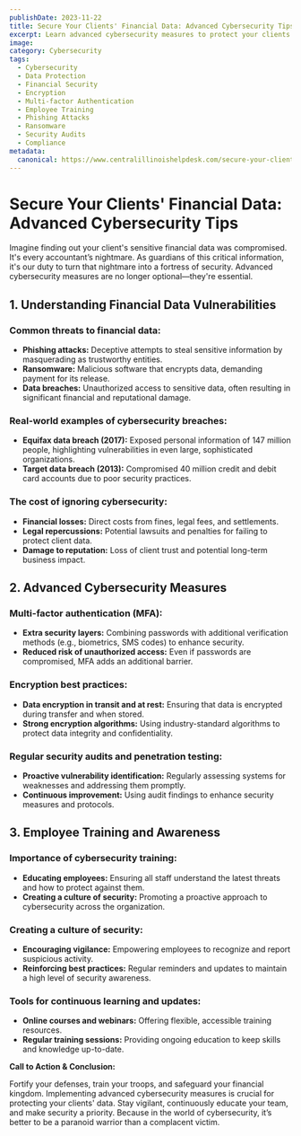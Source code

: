 ```yaml
---
publishDate: 2023-11-22  
title: Secure Your Clients' Financial Data: Advanced Cybersecurity Tips  
excerpt: Learn advanced cybersecurity measures to protect your clients' sensitive financial data, including multi-factor authentication, encryption, and employee training.  
image:  
category: Cybersecurity  
tags:
  - Cybersecurity
  - Data Protection
  - Financial Security
  - Encryption
  - Multi-factor Authentication
  - Employee Training
  - Phishing Attacks
  - Ransomware
  - Security Audits
  - Compliance
metadata:
  canonical: https://www.centralillinoishelpdesk.com/secure-your-clients-financial-data-advanced-cybersecurity-tips
---
```


# Secure Your Clients' Financial Data: Advanced Cybersecurity Tips

Imagine finding out your client's sensitive financial data was compromised. It's every accountant’s nightmare. As guardians of this critical information, it's our duty to turn that nightmare into a fortress of security. Advanced cybersecurity measures are no longer optional—they're essential.

## 1. Understanding Financial Data Vulnerabilities

### Common threats to financial data:

- **Phishing attacks:** Deceptive attempts to steal sensitive information by masquerading as trustworthy entities.
- **Ransomware:** Malicious software that encrypts data, demanding payment for its release.
- **Data breaches:** Unauthorized access to sensitive data, often resulting in significant financial and reputational damage.

### Real-world examples of cybersecurity breaches:

- **Equifax data breach (2017):** Exposed personal information of 147 million people, highlighting vulnerabilities in even large, sophisticated organizations.
- **Target data breach (2013):** Compromised 40 million credit and debit card accounts due to poor security practices.

### The cost of ignoring cybersecurity:

- **Financial losses:** Direct costs from fines, legal fees, and settlements.
- **Legal repercussions:** Potential lawsuits and penalties for failing to protect client data.
- **Damage to reputation:** Loss of client trust and potential long-term business impact.

## 2. Advanced Cybersecurity Measures

### Multi-factor authentication (MFA):

- **Extra security layers:** Combining passwords with additional verification methods (e.g., biometrics, SMS codes) to enhance security.
- **Reduced risk of unauthorized access:** Even if passwords are compromised, MFA adds an additional barrier.

### Encryption best practices:

- **Data encryption in transit and at rest:** Ensuring that data is encrypted during transfer and when stored.
- **Strong encryption algorithms:** Using industry-standard algorithms to protect data integrity and confidentiality.

### Regular security audits and penetration testing:

- **Proactive vulnerability identification:** Regularly assessing systems for weaknesses and addressing them promptly.
- **Continuous improvement:** Using audit findings to enhance security measures and protocols.

## 3. Employee Training and Awareness

### Importance of cybersecurity training:

- **Educating employees:** Ensuring all staff understand the latest threats and how to protect against them.
- **Creating a culture of security:** Promoting a proactive approach to cybersecurity across the organization.

### Creating a culture of security:

- **Encouraging vigilance:** Empowering employees to recognize and report suspicious activity.
- **Reinforcing best practices:** Regular reminders and updates to maintain a high level of security awareness.

### Tools for continuous learning and updates:

- **Online courses and webinars:** Offering flexible, accessible training resources.
- **Regular training sessions:** Providing ongoing education to keep skills and knowledge up-to-date.

**Call to Action & Conclusion:**

Fortify your defenses, train your troops, and safeguard your financial kingdom. Implementing advanced cybersecurity measures is crucial for protecting your clients' data. Stay vigilant, continuously educate your team, and make security a priority. Because in the world of cybersecurity, it’s better to be a paranoid warrior than a complacent victim.
